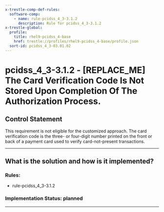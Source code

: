 ```yaml
---
x-trestle-comp-def-rules:
  software-comp:
    - name: rule-pcidss_4_3-3.1.2
      description: Rule for pcidss_4_3-3.1.2
x-trestle-global:
  profile:
    title: rhel9-pcidss_4-base
    href: trestle://profiles/rhel9-pcidss_4-base/profile.json
  sort-id: pcidss_4_3-03.01.02
---
```


# pcidss_4_3-3.1.2 - \[REPLACE_ME\] The Card Verification Code Is Not Stored Upon Completion Of The Authorization Process.

## Control Statement

This requirement is not eligible for the customized approach. The card verification code
is the three- or four-digit number printed on the front or back of a payment card used
to verify card-not-present transactions.

______________________________________________________________________

## What is the solution and how is it implemented?

<!-- For implementation status enter one of: implemented, partial, planned, alternative, not-applicable -->

<!-- Note that the list of rules under ### Rules: is read-only and changes will not be captured after assembly to JSON -->

<!-- Add control implementation description here for control: pcidss_4_3-3.1.2 -->

### Rules:

  - rule-pcidss_4_3-3.1.2

### Implementation Status: planned

______________________________________________________________________
